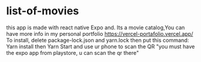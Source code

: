 # list-of-movies
this app is made with react native Expo and. Its a movie catalog,You can have more info in my personal portfolio https://vercel-portafolio.vercel.app/
To install, delete package-lock.json and yarn.lock then put this command: Yarn install 
then Yarn Start and use ur phone to scan the QR "you must have the expo app from playstore, u can scan the qr there"
